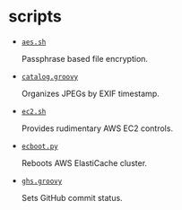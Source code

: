 # scripts

* [`aes.sh`](/aes.md)

    Passphrase based file encryption.

* [`catalog.groovy`](/catalog.md)

    Organizes JPEGs by EXIF timestamp.

* [`ec2.sh`](/ec2.md)

    Provides rudimentary AWS EC2 controls.
    
* [`ecboot.py`](/ecboot.md) 

    Reboots AWS ElastiCache cluster.

* [`ghs.groovy`](/ghs.md)

    Sets GitHub commit status.
